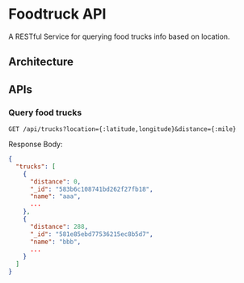 # Foodtruck API

A RESTful Service for querying food trucks info based on location.

## Architecture

## APIs

### Query food trucks

```
GET /api/trucks?location={:latitude,longitude}&distance={:mile}
```

Response Body:

```json
{
  "trucks": [
    {
      "distance": 0,
      "_id": "583b6c108741bd262f27fb18",
      "name": "aaa",
      ...
    },
    {
      "distance": 288,
      "_id": "581e85ebd77536215ec8b5d7",
      "name": "bbb",
      ...
    }
  ]
}
```